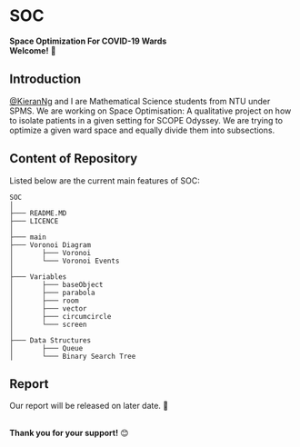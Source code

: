 # SOC
**Space Optimization For COVID-19 Wards**
<br/>
**Welcome!** :wave:
<br/>
## Introduction
[@KieranNg](https://github.com/KieranNg) and I are Mathematical Science students from NTU under SPMS.
We are working on Space Optimisation: A qualitative project on how to isolate patients in a given setting for SCOPE Odyssey. We are trying to optimize a given ward space and equally divide them into subsections.<br/>


## Content of Repository
Listed below are the current main features of SOC:<br/>

```
SOC
│
├─── README.MD
├─── LICENCE
│ 
├─── main
├─── Voronoi Diagram
│       ├─── Voronoi
│       └─── Voronoi Events
│   
├─── Variables
│       ├─── baseObject
│       ├─── parabola
│       ├─── room
│       ├─── vector
│       ├─── circumcircle
│       └─── screen
│   
├─── Data Structures
│       ├─── Queue
│       └─── Binary Search Tree

```

## Report
Our report will be released on later date. :notebook_with_decorative_cover: <br/>
<br/>


**Thank you for your support!** :blush: